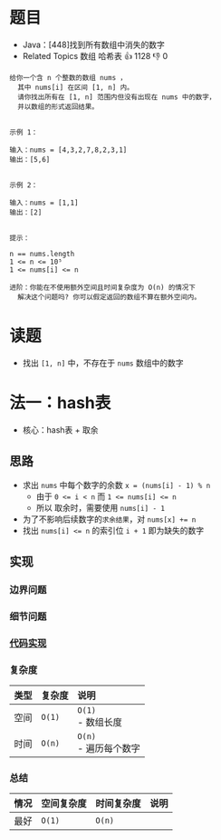 # 题目

- Java：[448]找到所有数组中消失的数字
- Related Topics 数组 哈希表 👍 1128 👎 0

```text
给你一个含 n 个整数的数组 nums ，
  其中 nums[i] 在区间 [1, n] 内。
  请你找出所有在 [1, n] 范围内但没有出现在 nums 中的数字，
  并以数组的形式返回结果。 


示例 1： 

输入：nums = [4,3,2,7,8,2,3,1]
输出：[5,6]


示例 2： 

输入：nums = [1,1]
输出：[2]


提示： 

n == nums.length 
1 <= n <= 10⁵ 
1 <= nums[i] <= n 

进阶：你能在不使用额外空间且时间复杂度为 O(n) 的情况下
  解决这个问题吗? 你可以假定返回的数组不算在额外空间内。 
```

# 读题

- 找出 `[1, n]` 中，不存在于 `nums` 数组中的数字

# 法一：hash表

- 核心：hash表 + 取余

## 思路

- 求出 `nums` 中每个数字的余数 `x = (nums[i] - 1) % n`
  - 由于 `0 <= i < n` 而 `1 <= nums[i] <= n`
  - 所以 取余时，需要使用 `nums[i] - 1`
- 为了不影响后续数字的`求余结果`，对 `nums[x] += n`
- 找出 `nums[i] <= n` 的索引位 `i + 1` 即为缺失的数字

## 实现

### 边界问题

### 细节问题

### [代码实现](Demo01.java)

### 复杂度

类型 | 复杂度 | 说明
:--- |:--- |:---
空间 | `O(1)` | `O(1)` </br> - 数组长度
时间 | `O(n)` | `O(n)` </br> - 遍历每个数字

### 总结

情况 | 空间复杂度 | 时间复杂度 | 说明
:--- |:--- |:--- |:---
最好 | `O(1)` | `O(n)` |
